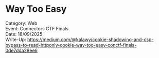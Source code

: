 # Way Too Easy
Category: Web<br>
Event: Connectors CTF Finals<br>
Date: 18/09/2025
<br>Write-Up: https://medium.com/@kalawy/cookie-shadowing-and-csp-bypass-to-read-httponly-cookie-way-too-easy-conctf-finals-0de7dda28ee6
